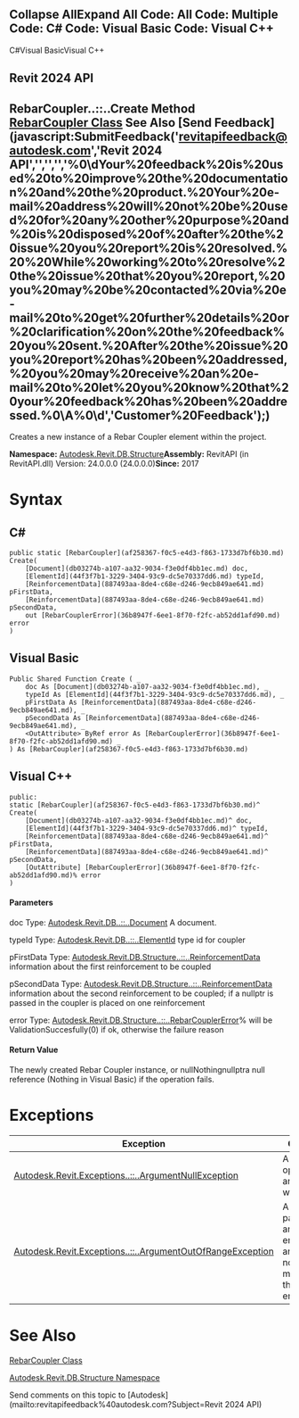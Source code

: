 ﻿

Collapse AllExpand All Code: All Code: Multiple Code: C# Code: Visual Basic Code: Visual C++   
---  
  
C#Visual BasicVisual C++

Revit 2024 API  
---  
RebarCoupler..::..Create Method   
[RebarCoupler Class](af258367-f0c5-e4d3-f863-1733d7bf6b30.md) See Also [Send Feedback](javascript:SubmitFeedback\('revitapifeedback@autodesk.com','Revit 2024 API','','','','%0\\dYour%20feedback%20is%20used%20to%20improve%20the%20documentation%20and%20the%20product.%20Your%20e-mail%20address%20will%20not%20be%20used%20for%20any%20other%20purpose%20and%20is%20disposed%20of%20after%20the%20issue%20you%20report%20is%20resolved.%20%20While%20working%20to%20resolve%20the%20issue%20that%20you%20report,%20you%20may%20be%20contacted%20via%20e-mail%20to%20get%20further%20details%20or%20clarification%20on%20the%20feedback%20you%20sent.%20After%20the%20issue%20you%20report%20has%20been%20addressed,%20you%20may%20receive%20an%20e-mail%20to%20let%20you%20know%20that%20your%20feedback%20has%20been%20addressed.%0\\A%0\\d','Customer%20Feedback'\);)  
---  
  
Creates a new instance of a Rebar Coupler element within the project. 

**Namespace:** [Autodesk.Revit.DB.Structure](d586b341-f687-9d90-e96d-255806b7d4fc.md)**Assembly:** RevitAPI (in RevitAPI.dll) Version: 24.0.0.0 (24.0.0.0)**Since:** 2017 

# Syntax

C#  
---  
      
    
    public static [RebarCoupler](af258367-f0c5-e4d3-f863-1733d7bf6b30.md) Create(
    	[Document](db03274b-a107-aa32-9034-f3e0df4bb1ec.md) doc,
    	[ElementId](44f3f7b1-3229-3404-93c9-dc5e70337dd6.md) typeId,
    	[ReinforcementData](887493aa-8de4-c68e-d246-9ecb849ae641.md) pFirstData,
    	[ReinforcementData](887493aa-8de4-c68e-d246-9ecb849ae641.md) pSecondData,
    	out [RebarCouplerError](36b8947f-6ee1-8f70-f2fc-ab52dd1afd90.md) error
    )  
  
Visual Basic  
---  
      
    
    Public Shared Function Create ( _
    	doc As [Document](db03274b-a107-aa32-9034-f3e0df4bb1ec.md), _
    	typeId As [ElementId](44f3f7b1-3229-3404-93c9-dc5e70337dd6.md), _
    	pFirstData As [ReinforcementData](887493aa-8de4-c68e-d246-9ecb849ae641.md), _
    	pSecondData As [ReinforcementData](887493aa-8de4-c68e-d246-9ecb849ae641.md), _
    	<OutAttribute> ByRef error As [RebarCouplerError](36b8947f-6ee1-8f70-f2fc-ab52dd1afd90.md) _
    ) As [RebarCoupler](af258367-f0c5-e4d3-f863-1733d7bf6b30.md)  
  
Visual C++  
---  
      
    
    public:
    static [RebarCoupler](af258367-f0c5-e4d3-f863-1733d7bf6b30.md)^ Create(
    	[Document](db03274b-a107-aa32-9034-f3e0df4bb1ec.md)^ doc, 
    	[ElementId](44f3f7b1-3229-3404-93c9-dc5e70337dd6.md)^ typeId, 
    	[ReinforcementData](887493aa-8de4-c68e-d246-9ecb849ae641.md)^ pFirstData, 
    	[ReinforcementData](887493aa-8de4-c68e-d246-9ecb849ae641.md)^ pSecondData, 
    	[OutAttribute] [RebarCouplerError](36b8947f-6ee1-8f70-f2fc-ab52dd1afd90.md)% error
    )  
  
#### Parameters

doc
    Type: [Autodesk.Revit.DB..::..Document](db03274b-a107-aa32-9034-f3e0df4bb1ec.md) A document. 

typeId
    Type: [Autodesk.Revit.DB..::..ElementId](44f3f7b1-3229-3404-93c9-dc5e70337dd6.md) type id for coupler 

pFirstData
    Type: [Autodesk.Revit.DB.Structure..::..ReinforcementData](887493aa-8de4-c68e-d246-9ecb849ae641.md) information about the first reinforcement to be coupled 

pSecondData
    Type: [Autodesk.Revit.DB.Structure..::..ReinforcementData](887493aa-8de4-c68e-d246-9ecb849ae641.md) information about the second reinforcement to be coupled; if a nullptr is passed in the coupler is placed on one reinforcement 

error
    Type: [Autodesk.Revit.DB.Structure..::..RebarCouplerError](36b8947f-6ee1-8f70-f2fc-ab52dd1afd90.md)% will be ValidationSuccesfully(0) if ok, otherwise the failure reason 

#### Return Value

The newly created Rebar Coupler instance, or nullNothingnullptra null reference (Nothing in Visual Basic) if the operation fails. 

# Exceptions

| Exception | Condition |
| --- | --- |
| [Autodesk.Revit.Exceptions..::..ArgumentNullException](631e1424-60f4-929b-4e52-dda9dcd26316.md) | A non-optional argument was null |
| [Autodesk.Revit.Exceptions..::..ArgumentOutOfRangeException](60f148c9-ece0-a6bb-4e12-bb4a9c8c8a24.md) | A value passed for an enumeration argument is not a member of that enumeration |
  
# See Also

[RebarCoupler Class](af258367-f0c5-e4d3-f863-1733d7bf6b30.md)

[Autodesk.Revit.DB.Structure Namespace](d586b341-f687-9d90-e96d-255806b7d4fc.md)

Send comments on this topic to [Autodesk](mailto:revitapifeedback%40autodesk.com?Subject=Revit 2024 API)